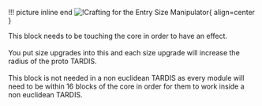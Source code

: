 !!! picture inline end 
    ![!Crafting for the Entry Size Manipulator](https://imgur.com/XsXtFXC.png){ align=center }

This block needs to be touching the core in order to have an effect. 
<br><br>
You put size upgrades into this and each size upgrade will increase the radius of the proto TARDIS. 
<br><br>
This block is not needed in a non euclidean TARDIS as every module will need to be within 16 blocks of the core in order for them to work inside a non euclidean TARDIS.